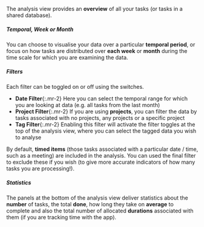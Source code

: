 The analysis view provides an __overview__ of all your tasks (or tasks in a shared database).

##### Temporal, Week or Month

You can choose to visualise your data over a particular __temporal period__, or focus on how tasks are distributed over __each week__ or __month__ during the time scale for which you are examining the data.

##### Filters

Each filter can be toggled on or off using the switches.

- __Date Filter__{:.mr-2} Here you can select the temporal range for which you are looking at data (e.g. all tasks from the last month)
- __Project Filter__{:.mr-2} If you are using __projects__, you can filter the data by tasks associated with no projects, any projects or a specific project
- __Tag Filter__{:.mr-2} Enabling this filter will activate the filter toggles at the top of the analysis view, where you can select the tagged data you wish to analyse

By default, __timed items__ (those tasks associated with a particular date / time, such as a meeting) are included in the analysis. You can used the final filter to exclude these if you wish (to give more accurate indicators of how many tasks you are processing!).

##### Statistics

The panels at the bottom of the analysis view deliver statistics about the __number__ of tasks, the total __done__, how long they take on __average__ to complete and also the total number of allocated __durations__ associated with them (if you are tracking time with the app).